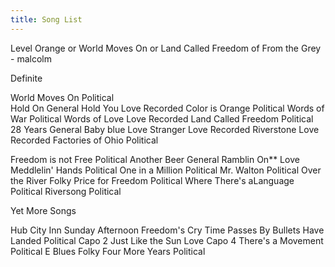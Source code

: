 ```yaml
---
title: Song List
---
```

Level Orange or World Moves On or Land Called Freedom of From the Grey - malcolm

Definite

World Moves On		Political		
Hold On			General
Hold You		Love		Recorded
Color is Orange		Political
Words of War		Political
Words of Love		Love		Recorded
Land Called Freedom	Political
28 Years		General	
Baby blue		Love
Stranger		Love		Recorded
Riverstone		Love		Recorded
Factories of Ohio	Political


Freedom is not Free	Political
Another Beer		General
Ramblin On**		Love		
Meddlelin' Hands	Political
One in a Million	Political
Mr. Walton		Political
Over the River		Folky
Price for Freedom 	Political
Where There's aLanguage Political
Riversong		Political


Yet More Songs

Hub City Inn
Sunday Afternoon
Freedom's Cry
Time Passes By
Bullets Have Landed 	Political 
	Capo 2
Just Like the Sun	Love
	Capo 4
There's a Movement 	Political
E Blues			Folky
Four More Years		Political

